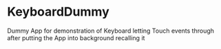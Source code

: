 # KeyboardDummy
Dummy App for demonstration of Keyboard letting Touch events through after putting the App into background recalling it
